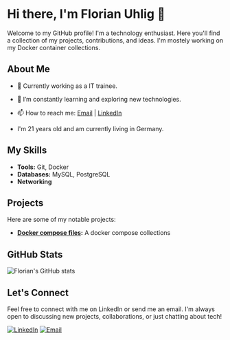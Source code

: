 # Hi there, I'm Florian Uhlig 👋

Welcome to my GitHub profile!
I'm a technology enthusiast. Here you'll find a collection of my projects, contributions, and ideas.
I'm mostely working on my Docker container collections. 

## About Me

- 💼 Currently working as a IT trainee.
- 🌱 I’m constantly learning and exploring new technologies.
- 📫 How to reach me: [Email](mailto:github.fuh@fuhlig.de) | [LinkedIn](https://www.linkedin.com/in/florian-uhlig-8b0047329/)

- I'm 21 years old and am currently living in Germany.

## My Skills

- **Tools:** Git, Docker
- **Databases:** MySQL, PostgreSQL
- **Networking**


## Projects

Here are some of my notable projects:

- **[Docker compose files](https://github.com/florianuhlig/Docker):** A docker compose collections

## GitHub Stats

![Florian's GitHub stats](https://github-readme-stats.vercel.app/api?username=florianuhlig&show_icons=true&theme=radical)

## Let's Connect

Feel free to connect with me on LinkedIn or send me an email. I'm always open to discussing new projects, collaborations, or just chatting about tech!

[![LinkedIn](https://img.shields.io/badge/LinkedIn-Connect-blue)](https://www.linkedin.com/in/florian-uhlig-8b0047329/)
[![Email](https://img.shields.io/badge/Email-Send%20an%20Email-red)](mailto:github.fuh@fuhlig.de)

